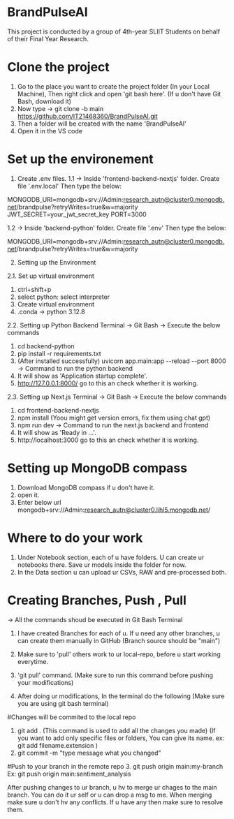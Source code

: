 # BrandPulseAI
This project is conducted by a group of 4th-year SLIIT Students on behalf of their Final Year Research. 


# Clone the project

1. Go to the place you want to create the project folder (In your Local Machine), Then right click and open 'git bash here'. 
(If u don't have Git Bash, download it)
2. Now type -> git clone -b main https://github.com/IT21468360/BrandPulseAI.git
3. Then a folder will be created with the name 'BrandPulseAI'
4. Open it in the VS code

# Set up the environement

1. Create .env files.
1.1 -> Inside 'frontend-backend-nextjs' folder. 
       Create file '.env.local'
       Then type the below:
       
MONGODB_URI=mongodb+srv://Admin:research_autn@cluster0.mongodb.net/brandpulse?retryWrites=true&w=majority
JWT_SECRET=your_jwt_secret_key
PORT=3000

1.2 -> Inside 'backend-python' folder. 
       Create file '.env'
       Then type the below:
       
MONGODB_URI=mongodb+srv://Admin:research_autn@cluster0.mongodb.net/brandpulse?retryWrites=true&w=majority

2. Setting up the Environment

2.1. Set up virtual environment
  1)  ctrl+shift+p
  2) select python: select interpreter
  3) Create virtual environment
  4) .conda -> python 3.12.8
 
2.2. Setting up Python Backend
Terminal -> Git Bash -> Execute the below commands
1) cd backend-python
2) pip install -r requirements.txt
3) (After installed successfully)
uvicorn app.main:app --reload --port 8000    -> Command to run the python backend
4) It will show as 'Application startup complete'.
5) http://127.0.0.1:8000/  go to this an check whether it is working.

2.3. Setting up Next.js
Terminal -> Git Bash -> Execute the below commands
1) cd frontend-backend-nextjs
2) npm install (Yoou might get version errors, fix them using chat gpt)
3) npm run dev    -> Command to run the next.js backend and frontend
4) It will show as 'Ready in ...'.
5) http://localhost:3000  go to this an check whether it is working.

# Setting up MongoDB compass 
1. Download MongoDB compass if u don't have it.
2. open it.
3. Enter below url
mongodb+srv://Admin:research_autn@cluster0.lihl5.mongodb.net/

# Where to do your work

1. Under Notebook section, each of u have folders. U can create ur notebooks there. Save ur models inside the folder for now. 
2. In the Data section u can upload ur CSVs, RAW and pre-processed both.

# Creating Branches, Push , Pull

 -> All the commands shoud be executed in Git Bash Terminal
 
1. I have created Branches for each of u. If u need any other branches, u can create them manually in GitHub (Branch source should be "main")
2. Make sure to 'pull' others work to ur local-repo, before u start working everytime.
3. 'git pull' command. (Make sure to run this command before pushing your modifications)
   
4. After doing ur modifications,
In the terminal do the following (Make sure you are using git bash terminal)

#Changes will be commited to the local repo 
1. git add . (This command is used to add all the changes you made) (If you want to add only specific files or folders, You can give its name. ex: git add filename.extension ) 
2. git commit -m "type message what you changed"

#Push to your branch in the remote repo 
3. git push origin main:my-branch    
Ex: git push origin main:sentiment_analysis

After pushing changes to ur branch, u hv to merge ur chages to the main branch.
You can do it ur self or u can drop a msg to me.
When merging make sure u don't hv any conflicts. If u have any then make sure to resolve them.

